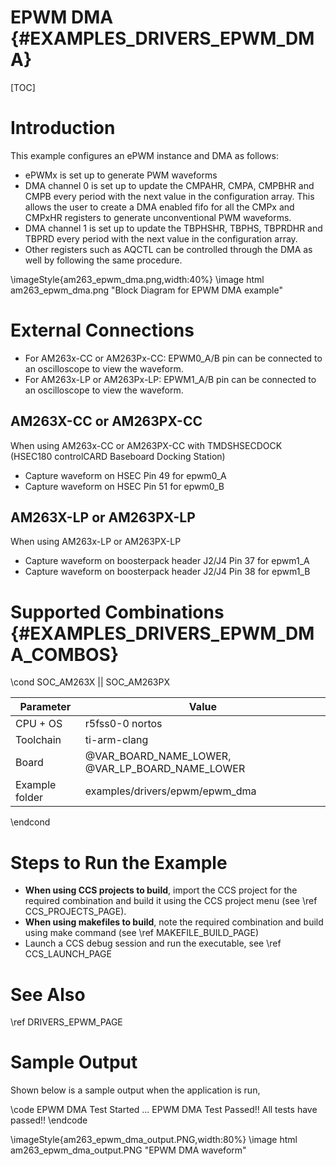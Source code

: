 # EPWM DMA {#EXAMPLES_DRIVERS_EPWM_DMA}

[TOC]

# Introduction

This example configures an ePWM instance and DMA as follows:
  - ePWMx is set up to generate PWM waveforms
  - DMA channel 0 is set up to update the CMPAHR, CMPA, CMPBHR and CMPB every
    period with the next value in the configuration array. This allows the
     user to create a DMA enabled fifo for all the CMPx and CMPxHR registers
     to generate unconventional PWM waveforms.
  - DMA channel 1 is set up to update the TBPHSHR, TBPHS, TBPRDHR and TBPRD
    every period with the next value in the configuration array.
  - Other registers such as AQCTL can be controlled through the DMA as well
    by following the same procedure.

 \imageStyle{am263_epwm_dma.png,width:40%}
 \image html am263_epwm_dma.png "Block Diagram for EPWM DMA example"

 # External Connections

- For AM263x-CC or AM263Px-CC: EPWM0_A/B pin can be connected to an oscilloscope to view the waveform.
- For AM263x-LP or AM263Px-LP: EPWM1_A/B pin can be connected to an oscilloscope to view the waveform.

## AM263X-CC or AM263PX-CC
When using AM263x-CC or AM263PX-CC with TMDSHSECDOCK (HSEC180 controlCARD Baseboard Docking Station)
- Capture waveform on HSEC Pin 49 for epwm0_A
- Capture waveform on HSEC Pin 51 for epwm0_B

## AM263X-LP or AM263PX-LP
When using AM263x-LP or AM263PX-LP
- Capture waveform on boosterpack header J2/J4 Pin 37 for epwm1_A
- Capture waveform on boosterpack header J2/J4 Pin 38 for epwm1_B

# Supported Combinations {#EXAMPLES_DRIVERS_EPWM_DMA_COMBOS}

\cond SOC_AM263X || SOC_AM263PX

 Parameter      | Value
 ---------------|-----------
 CPU + OS       | r5fss0-0 nortos
 Toolchain      | ti-arm-clang
 Board          | @VAR_BOARD_NAME_LOWER, @VAR_LP_BOARD_NAME_LOWER
 Example folder | examples/drivers/epwm/epwm_dma

\endcond

# Steps to Run the Example

- **When using CCS projects to build**, import the CCS project for the required combination
  and build it using the CCS project menu (see \ref CCS_PROJECTS_PAGE).
- **When using makefiles to build**, note the required combination and build using
  make command (see \ref MAKEFILE_BUILD_PAGE)
- Launch a CCS debug session and run the executable, see \ref CCS_LAUNCH_PAGE

# See Also

\ref DRIVERS_EPWM_PAGE

# Sample Output

Shown below is a sample output when the application is run,

\code
EPWM DMA Test Started ...
EPWM DMA Test Passed!!
All tests have passed!!
\endcode

\imageStyle{am263_epwm_dma_output.PNG,width:80%}
 \image html am263_epwm_dma_output.PNG "EPWM DMA waveform"